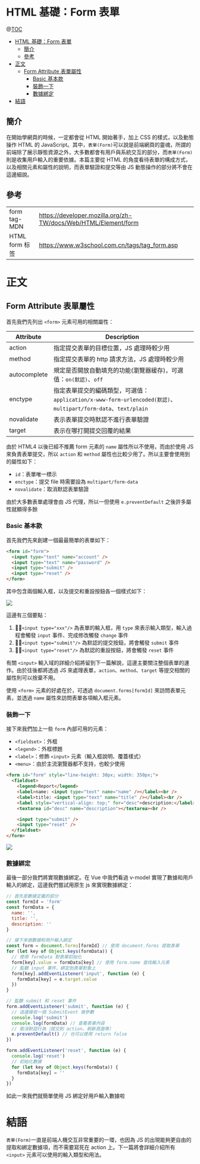 # HTML 基礎：Form 表單

@[TOC](文章目錄)

<!-- TOC -->

- [HTML 基礎：Form 表單](#html-基礎form-表單)
  - [簡介](#簡介)
  - [參考](#參考)
- [正文](#正文)
  - [Form Attribute 表單屬性](#form-attribute-表單屬性)
    - [Basic 基本款](#basic-基本款)
    - [裝飾一下](#裝飾一下)
    - [數據綁定](#數據綁定)
- [結語](#結語)

<!-- /TOC -->

## 簡介

在開始學網頁的時候，一定都會從 HTML 開始著手，加上 CSS 的樣式，以及動態操作 HTML 的 JavaScript。其中，`表單(Form)`可以說是前端網頁的靈魂，所謂的前端除了展示靜態資源之外，大多數都會有用戶與系統交互的部分，而`表單(Form)`則是收集用戶輸入的重要依據。本篇主要從 HTML 的角度看待表單的構成方式，以及相關元素和屬性的說明，而表單驗證和提交等由 JS 動態操作的部分將不會在這邊細說。

## 參考

<table>
  <tr>
    <td>form tag-MDN</td>
    <td><a href="https://developer.mozilla.org/zh-TW/docs/Web/HTML/Element/form">https://developer.mozilla.org/zh-TW/docs/Web/HTML/Element/form</a></td>
  </tr>
  <tr>
    <td>HTML form 标签</td>
    <td><a href="https://www.w3school.com.cn/tags/tag_form.asp">https://www.w3school.com.cn/tags/tag_form.asp</a></td>
  </tr>
</table>

# 正文

## Form Attribute 表單屬性

首先我們先列出 `<form>` 元素可用的相關屬性：

| Attribute    | Description                                                                                                    |
| ------------ | -------------------------------------------------------------------------------------------------------------- |
| action       | 指定提交表單的目標位置，JS 處理時較少用                                                                        |
| method       | 指定提交表單的 http 請求方法，JS 處理時較少用                                                                  |
| autocomplete | 規定是否開放自動填充的功能(瀏覽器緩存)，可選值：`on(默認)`、`off`                                              |
| enctype      | 指定表單提交的編碼類型，可選值：`application/x-www-form-urlencoded(默認)`、`multipart/form-data`、`text/plain` |
| novalidate   | 表示表單提交時默認不進行表單驗證                                                                               |
| target       | 表示在哪打開提交回覆的結果                                                                                     |

由於 HTML4 以後已經不推薦 form 元素的 `name` 屬性所以不使用，而由於使用 JS 來負責表單提交，所以 `action` 和 `method` 屬性也比較少用了。所以主要會使用到的屬性如下：

- `id`：表單唯一標示
- `enctype`：提交 file 時需要設為 `multipart/form-data`
- `novalidate`：取消默認表單驗證

由於大多數表單處理會由 JS 代理，所以一但使用 `e.preventDefault` 之後許多屬性就顯得多餘

### Basic 基本款

首先我們先來創建一個最最簡單的表單如下：

```html
<form id="form">
  <input type="text" name="account" />
  <input type="text" name="password" />
  <input type="submit" />
  <input type="reset" />
</form>
```

其中包含兩個輸入框，以及提交和重設按鈕各一個樣式如下：

![](https://wtfhhh.oss-cn-beijing.aliyuncs.com/form_basic.png)

這邊有三個要點：

1. `<input type="xxx"/>` 為表單的輸入框，用 `type` 來表示輸入類型，輸入過程會觸發 `input` 事件、完成修改觸發 `change` 事件
2. `<input type="submit"/>` 為默認的提交按鈕，將會觸發 `submit` 事件
3. `<input type="reset"/>` 為默認的重設按鈕，將會觸發 `reset` 事件

有關 `<input>` 輸入域的詳細介紹將留到下一篇解說，這邊主要關注整個表單的運作。由於往後都將透過 JS 來處理表單，`action`、`method`、`target` 等提交相關的屬性則可以捨棄不用。

使用 `<form>` 元素的好處在於，可透過 `document.forms[formId]` 來訪問表單元素，並透過 `name` 屬性來訪問表單各項輸入框元素。

### 裝飾一下

接下來我們加上一些 `form` 內部可用的元素：

- `<fieldset>`：外框
- `<legend>`：外框標題
- `<label>`：修飾 `<input>` 元素（輸入框說明、覆蓋樣式）
- `<menu>`：由於主流瀏覽器都不支持，也較少使用

```html
<form id="form" style="line-height: 30px; width: 350px;">
  <fieldset>
    <legend>Report</legend>
    <label>name: <input type="text" name="name" /></label><br />
    <label>title: <input type="text" name="title" /></label><br />
    <label style="vertical-align: top;" for="desc">description:</label>
    <textarea id="desc" name="description"></textarea><br />

    <input type="submit" />
    <input type="reset" />
  </fieldset>
</form>
```

![](https://wtfhhh.oss-cn-beijing.aliyuncs.com/form_decoration.png)

### 數據綁定

最後一部分我們將實現數據綁定。在 Vue 中我們看過 v-model 實現了數據和用戶輸入的綁定，這邊我們嘗試用原生 js 來實現數據綁定：

```js
// 首先是數據定義的部分
const formId = 'form'
const formData = {
  name: '',
  title: '',
  description: ''
}

// 接下來做數據和用戶輸入綁定
const form = document.forms[formId] // 使用 document.forms 提取表單
for (let key of Object.keys(formData)) {
  // 使用 formData 對表單初始化
  form[key].value = formData[key] // 使用 form.name 查找輸入元素
  // 監聽 input 事件，綁定到表單對象上
  form[key].addEventListener('input', function (e) {
    formData[key] = e.target.value
  })
}

// 監聽 submit 和 reset 事件
form.addEventListener('submit', function (e) {
  // 這邊接收一個 SubmitEvent 做參數
  console.log('submit')
  console.log(formData) // 查看表單內容
  // 取消默認行為（提交到 action、刷新頁面等）
  e.preventDefault() // 也可以使用 return false
})

form.addEventListener('reset', function (e) {
  console.log('reset')
  // 初始化數據
  for (let key of Object.keys(formData)) {
    formData[key] = ''
  }
})
```

如此一來我們就簡單使用 JS 綁定好用戶輸入數據啦

# 結語

`表單(Form)`一直是前端人機交互非常重要的一環，也因為 JS 的出現能夠更自由的提取和綁定數據項，而不需要寫死在 action 上。下一篇將會詳細介紹所有 `<input>` 元素可以使用的輸入類型和用法。
